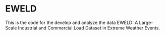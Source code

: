 # EWELD
This is the code for the develop and analyze the data EWELD: A Large-Scale Industrial and Commercial Load Dataset in Extreme Weather Events.
